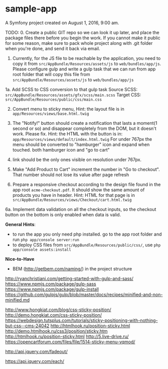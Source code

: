 sample-app
==========

A Symfony project created on August 1, 2016, 9:00 am.

TODO:
0. Create a public GIT repo so we can look it up later, and place the package files there before you begin the work.
If you cannot make it public for some reason, make sure to pack whole project along with .git folder when you're done, and send it back via email.

1. Currently, for the JS file to be reachable by the application, you need to copy it from `src/AppBundle/Resources/assets/js` to `web/bundles/app/js`. 
Please configure gulp and write a gulp task that we can run from app root folder that will copy this file from `src/AppBundle/Resources/assets/js` to `web/bundles/app/js`

1a. Add SCSS to CSS conversion to that gulp task 
Source SCSS: `src/AppBundle/Resources/assets/gfx/scss/main.scss`
Target CSS: `src/AppBundle/Resources/public/css/main.css`

2. Convert menu to sticky menu, 
Hint: the layout file is in `app/Resources/views/base.html.twig` 

3. The "Notify!" button should create a notification that lasts a moment(1 second or so) and disappear completely from the DOM, but it doesn't work. Please fix.
Hint: the HTML with the button is in: `app/Resources/views/default/index.html.twig`
For under 767px the menu should be converted to "hamburger" icon and expand when touched. both hamburger icon and "go to cart"
4.  link should be the only ones visible on resolution under 767px.

5. Make "Add Product to Cart" increment the number in "Go to checkout". That number should not lose its value after page refresh

6. Prepare a responsive checkout according to the design file found in the app root `acme-checkout.pdf`. It should show the same amount of products you have in header. 
Hint: HTML for that page is in `src/AppBundle/Resources/views/Checkout/cart.html.twig`

6a. Implement data validation on all the checkout inputs, so the checkout button on the bottom is only enabled when data is valid.

**General Hints**:
- to run the app you only need php installed. go to the app root folder and run `php app/console server:run`
- to deploy CSS files from `src/AppBundle/Resources/public/css/`, use `php app/console assets:install`

**Nice-to-Have**
- BEM (http://getbem.com/naming/) in the project structure

http://ryanchristiani.com/getting-started-with-gulp-and-sass/
https://www.npmjs.com/package/gulp-sass
https://www.npmjs.com/package/gulp-install
https://github.com/gulpjs/gulp/blob/master/docs/recipes/minified-and-non-minified.md


http://www.hongkiat.com/blog/css-sticky-position/
http://demo.hongkiat.com/css-sticky-position/
https://webdesign.tutsplus.com/tutorials/sticky-positioning-with-nothing-but-css--cms-24042
http://htmlhook.ru/position-sticky.html
http://demo.htmlhook.ru/css3/position/sticky.htm
http://htmlhook.ru/position-sticky.html
http://5.live-drive.ru/
https://opencartforum.com/files/file/1514-sticky-menu-vqmod/

http://api.jquery.com/fadeout/

https://api.jquery.com/each/